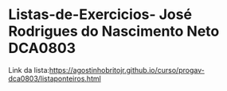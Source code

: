 # Listas-de-Exercicios- José Rodrigues do Nascimento Neto DCA0803
Link da lista:https://agostinhobritojr.github.io/curso/progav-dca0803/listaponteiros.html
